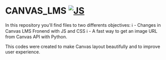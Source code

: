 # CANVAS_LMS [![JS](https://skills.thijs.gg/icons?i=html,css,js,nodejs,py)](https://skills.thijs.gg)
<i class="bi bi-info-circle-fill"></i> In this repository you'll find files to two differents objectives: 
:information_source: - Changes in Canvas LMS Fronend with JS and CSS
:information_source: - A fast way to get an image URL from Canvas API with Python.

This codes were created to make Canvas layout beautifully and to improve user experience.